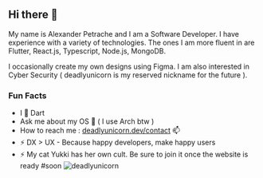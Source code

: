 ## Hi there 🦄 
My name is Alexander Petrache and I am a Software Developer. I have experience with a variety of technologies. The ones I am more fluent in are Flutter, React.js, Typescript, Node.js, MongoDB.

I occasionally create my own designs using Figma. I am also interested in Cyber Security ( deadlyunicorn is my reserved nickname for the future ).


### Fun Facts
- I 💙 Dart 
- Ask me about my OS 💬 ( I use Arch btw )
- How to reach me : [deadlyunicorn.dev/contact](https://www.deadlyunicorn.dev/contact) 📫
- ⚡ DX > UX - Because happy developers, make happy users
- ⚡ My cat Yukki has her own cult. Be sure to join it once the website is ready #soon
![deadlyunicorn](https://deadlyunicorn.s3.eu-central-1.amazonaws.com/landing-page/assets/deadlyunicorn_github_emote.webp)
